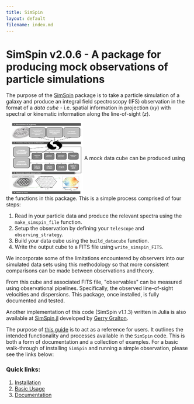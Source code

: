 ```yaml
---
title: SimSpin
layout: default
filename: index.md
---
```


# SimSpin v2.0.6 - A package for producing mock observations of particle simulations

The purpose of the [SimSpin](https://github.com/kateharborne/SimSpin) package is to take a particle simulation of a galaxy and produce an integral field spectroscopy (IFS) observation in the format of a *data cube* - i.e. spatial information in projection (*xy*) with spectral or kinematic information along the line-of-sight (*z*). 

<img align="center" src="assets/img/SimSpin_methodology.png" width="200" height="200"  style="padding-left:10px" /> 
A mock data cube can be produced using the functions in this package. 
This is a simple process comprised of four steps:

  1. Read in your particle data and produce the relevant spectra using the `make_simspin_file` function.
  1. Setup the observation by defining your `telescope` and `observing_strategy`.
  1. Build your data cube using the `build_datacube` function.
  1. Write the output cube to a FITS file using `write_simspin_FITS`.

We incorporate some of the limitations encountered by observers into our simulated data sets using this methodology so that more consistent comparisons can be made between observations and theory.

From this cube and associated FITS file, "observables" can be measured using observational pipelines. 
Specifically, the observed line-of-sight velocities and dispersions. 
This package, once installed, is fully documented and tested.

Another implementation of this code (SimSpin v1.1.3) written in Julia is also available at [SimSpin.jl](https://github.com/kateharborne/SimSpin.jl) developed by [Gerry Gralton](https://github.com/gerrygralton). 

The purpose of [this guide](https://kateharborne.github.io/SimSpin/) is to act as a reference for users. 
It outlines the intended functionality and processes available in the `SimSpin` code. 
This is both a form of documentation and a collection of examples. 
For a basic walk-through of installing `SimSpin` and running a simple observation, please see the links below:

### Quick links:

  1. [Installation](https://kateharborne.github.io/SimSpin/installation)
  1. [Basic Usage](https://kateharborne.github.io/SimSpin/basic_usage)
  1. [Documentation](https://kateharborne.github.io/SimSpin/documentation) 

